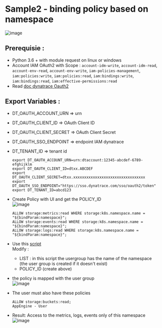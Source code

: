 # Sample2 - binding policy based on namespace
![image](https://github.com/dynatrace-ace-services/iampolicies/assets/40337213/a173a7a4-f5fe-4d88-9308-a4b9635704fa)

## Prerequisie :
- Python 3.6 + with module request on linux or windows
- Account IAM OAuth2 with Scope : `account-idm-write`, `account-idm-read`, `account-env-read`, `account-env-write`, `iam-policies-management`, `iam:policies:write`, `iam:policies:read`, `iam:bindings:write`, `iam:bindings:read`, `iam:effective-permissions:read`
- Read [doc dynatrace Oauth2](https://docs.dynatrace.com/docs/dynatrace-api/basics/dynatrace-api-authentication/account-api-authentication)

## Export Variables :
- DT_OAUTH_ACCOUNT_URN => urn 
- DT_OAUTH_CLIENT_ID => OAuth Client ID
- DT_OAUTH_CLIENT_SECRET => OAuth Client Secret
- DT_OAUTH_SSO_ENDPOINT => endpoint IAM dynatrace
- DT_TENANT_ID => tenant id  

      export DT_OAUTH_ACCOUNT_URN=urn:dtaccount:12345-abcdef-6789-efghijklm
      export DT_OAUTH_CLIENT_ID=dtxx.ABCDEF
      export DT_OAUTH_CLIENT_SECRET=dtxx.xxxxxxxxxxxxxxxxxxxxxxxxxxxxxxxxx
      export DT_OAUTH_SSO_ENDPOINT="https://sso.dynatrace.com/sso/oauth2/token"
      export DT_TENANT_ID=abcd123

- Create Policy with UI and get the POLICY_ID  
![image](https://github.com/dynatrace-ace-services/iampolicies/assets/40337213/9fcb1758-1ed7-4a15-921a-7169e242392f)

      ALLOW storage:metrics:read WHERE storage:k8s.namespace.name = "${bindParam:namespace}"; 
      ALLOW storage:events:read WHERE storage:k8s.namespace.name = "${bindParam:namespace}"; 
      ALLOW storage:logs:read WHERE storage:k8s.namespace.name = "${bindParam:namespace}";

- Use this [script](https://raw.githubusercontent.com/dynatrace-ace-services/iampolicies/main/Sample2_IAM_binding_policy_with_ug/IAM_policy_by_namespace.py)  
Modify :   
  - LIST : in this script the usergroup has the name of the namespace (the user group is created if it doesn't exist)
  - POLICY_ID (create above)

- the policy is mapped with the user group  
![image](https://github.com/dynatrace-ace-services/iampolicies/assets/40337213/d29b66e1-92a9-44ed-a56b-b2a5e0e146a0)

- The user must also have these policies

      ALLOW storage:buckets:read;
      AppEngine - User

- Result: Access to the metrics, logs, events only of this namespace 
![image](https://github.com/dynatrace-ace-services/iampolicies/assets/40337213/0ad1c2ec-c9db-49ed-b55f-cac097618ef7)
